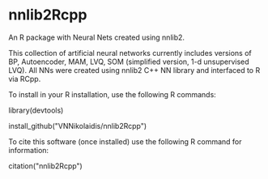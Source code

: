 # nnlib2Rcpp
An R package with Neural Nets created using nnlib2. 

This collection of artificial neural networks currently includes versions of BP, Autoencoder, MAM, LVQ, SOM (simplified version, 1-d unsupervised LVQ). All NNs were created using nnlib2 C++ NN library and interfaced to R via RCpp.

To install in your R installation, use the following R commands:

library(devtools) 

install_github("VNNikolaidis/nnlib2Rcpp")

To cite this software (once installed) use the following R command for information:

citation("nnlib2Rcpp")


